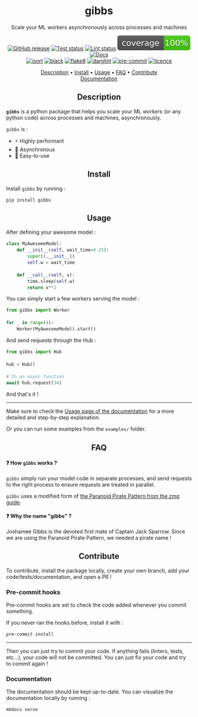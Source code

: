 <h1 align="center">gibbs</h1>
<p align="center">
Scale your ML workers asynchronously across processes and machines
</p>

<p align="center">
    <a href="https://github.com/astariul/gibbs/releases"><img src="https://img.shields.io/github/release/astariul/gibbs.svg" alt="GitHub release" /></a>
    <a href="https://github.com/astariul/gibbs/actions/workflows/pytest.yaml"><img src="https://github.com/astariul/gibbs/actions/workflows/pytest.yaml/badge.svg" alt="Test status" /></a>
    <a href="https://github.com/astariul/gibbs/actions/workflows/lint.yaml"><img src="https://github.com/astariul/gibbs/actions/workflows/lint.yaml/badge.svg" alt="Lint status" /></a>
    <img src=".github/badges/coverage.svg" alt="Coverage status" />
    <a href="https://astariul.github.io/gibbs"><img src="https://img.shields.io/website?down_message=failing&label=docs&up_color=green&up_message=passing&url=https%3A%2F%2Fastariul.github.io%2Fgibbs" alt="Docs" /></a>
    <br>
    <a href="https://pycqa.github.io/isort/"><img src="https://img.shields.io/badge/%20imports-isort-%231674b1?style=flat" alt="isort" /></a>
    <a href="https://github.com/psf/black"><img src="https://img.shields.io/badge/code%20style-black-000000.svg" alt="black" /></a>
    <a href="https://github.com/PyCQA/flake8"><img src="https://img.shields.io/badge/code%20style-flake8-blue" alt="flake8" /></a>
    <a href="https://github.com/terrencepreilly/darglint"><img src="https://img.shields.io/badge/docstrings-darglint-blue" alt="darglint" /></a>
    <a href="https://github.com/pre-commit/pre-commit"><img src="https://img.shields.io/badge/pre--commit-enabled-brightgreen?logo=pre-commit&logoColor=white" alt="pre-commit"></a>
    <a href="https://github.com/astariul/gibbs/blob/main/LICENSE"><img src="https://img.shields.io/badge/License-MIT-yellow.svg" alt="licence" /></a>
</p>

<p align="center">
  <a href="#description">Description</a> •
  <a href="#install">Install</a> •
  <a href="#usage">Usage</a> •
  <a href="#faq">FAQ</a> •
  <a href="#contribute">Contribute</a>
  <br>
  <a href="https://astariul.github.io/gibbs/" target="_blank">Documentation</a>
</p>


<h2 align="center">Description</h2>

**`gibbs`** is a python package that helps you scale your ML workers (or any python code) across processes and machines, asynchronously.

`gibbs` is :

* ⚡️ Highly performant
* 🔀 Asynchronous
* 🐥 Easy-to-use


<h2 align="center">Install</h2>

Install `gibbs` by running :


```
pip install gibbs
```


<h2 align="center">Usage</h2>

After defining your awesome model :

```python
class MyAwesomeModel:
    def __init__(self, wait_time=0.25):
        super().__init__()
        self.w = wait_time

    def __call__(self, x):
        time.sleep(self.w)
        return x**2
```

You can simply start a few workers serving the model :

```python
from gibbs import Worker

for _ in range(4):
    Worker(MyAwesomeModel).start()
```

And send requests through the Hub :

```python
from gibbs import Hub

hub = Hub()

# In an async function
await hub.request(34)
```

And that's it !

---

Make sure to check the [Usage page of the documentation](https://astariul.github.io/gibbs/usage/) for a more detailed and step-by-step explanation.

Or you can run some examples from the `examples/` folder.


<h2 align="center">FAQ</h2>

#### ❓ **How `gibbs` works ?**

`gibbs` simply run your model code in separate processes, and send requests to the right process to ensure requests are treated in parallel.

`gibbs` uses a modified form of [the Paranoid Pirate Pattern from the zmq guide](https://zguide.zeromq.org/docs/chapter4/#Robust-Reliable-Queuing-Paranoid-Pirate-Pattern).

#### ❓ **Why the name "gibbs" ?**

Joshamee Gibbs is the devoted first mate of Captain Jack Sparrow. Since we are using the Paranoid Pirate Pattern, we needed a pirate name !

<h2 align="center">Contribute</h2>

To contribute, install the package locally, create your own branch, add your code/tests/documentation, and open a PR !

### Pre-commit hooks

Pre-commit hooks are set to check the code added whenever you commit something.

If you never ran the hooks before, install it with :

```bash
pre-commit install
```

---

Then you can just try to commit your code. If anything fails (linters, tests, etc...), your code will not be committed. You can just fix your code and try to commit again !

### Documentation

The documentation should be kept up-to-date. You can visualize the documentation locally by running :

```bash
mkdocs serve
```
